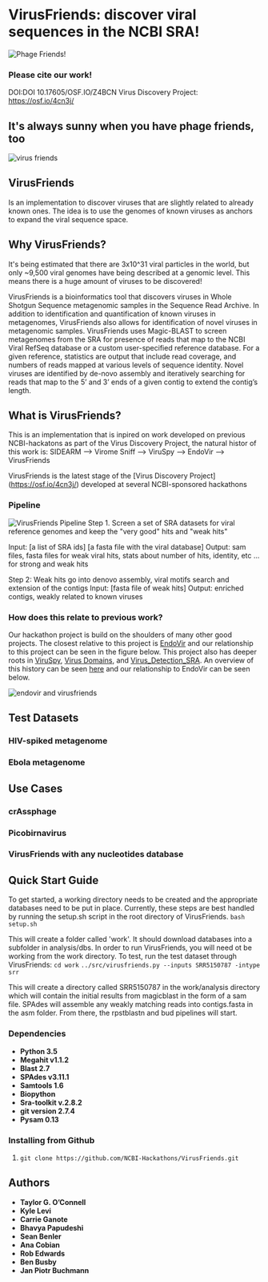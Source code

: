
# VirusFriends: discover viral sequences in the NCBI SRA!
![Phage Friends!](images/friends.png)

### Please cite our work! 
DOI:DOI 10.17605/OSF.IO/Z4BCN 
Virus Discovery Project: https://osf.io/4cn3j/

## It's always sunny when you have phage friends, too

![virus friends](images/phagefriends2.png)

## VirusFriends 
Is an implementation to discover viruses that are slightly related to already known ones. The idea is to use the genomes of known viruses as anchors to expand the viral sequence space. 

## Why VirusFriends?
It's being estimated that there are 3x10^31 viral particles in the world, but only ~9,500 viral genomes have being described at a genomic level. This means there is a huge amount of viruses to be discovered! 

VirusFriends is a bioinformatics tool that discovers viruses in Whole Shotgun Sequence metagenomic samples in the Sequence Read Archive.  In addition to identification and quantification of known viruses in metagenomes, VirusFriends also allows for identification of novel viruses in metagenomic samples. VirusFriends uses Magic-BLAST to screen metagenomes from the SRA for presence of reads that map to the NCBI Viral RefSeq database or a custom user-specified reference database. For a given reference, statistics are output that include read coverage, and numbers of reads mapped at various levels of sequence identity. Novel viruses are identified by de-novo assembly and iteratively searching for reads that map to the 5’ and 3’ ends of a given contig to extend the contig’s length.

## What is VirusFriends?

This is an implementation that is inpired on work developed on previous NCBI-hackatons as part of the Virus Discovery Project, the natural histor of this work is: SIDEARM --> Virome Sniff --> ViruSpy --> EndoVir --> VirusFriends

VirusFriends is the latest stage of the [Virus Discovery Project] (https://osf.io/4cn3j/) developed at several NCBI-sponsored hackathons 

### Pipeline 

![VirusFriends Pipeline](images/Workflow.png)
Step 1. Screen a set of SRA datasets for viral reference genomes and keep the "very good" hits and "weak hits"

Input: [a list of SRA ids] [a fasta file with the viral database]
Output: sam files, fasta files for weak viral hits, stats about number of hits, identity, etc ... for strong and weak hits

Step 2: Weak hits go into denovo assembly, viral motifs search and extension of the contigs
Input: [fasta file of weak hits]
Output: enriched contigs, weakly related to known viruses

### How does this relate to previous work?

Our hackathon project is build on the shoulders of many other good projects. The closest relative to this project is [EndoVir](https://github.com/NCBI-Hackathons/EndoVir/tree/master) and our relationship to this project can be seen in the figure below. This project also has deeper roots in [ViruSpy](https://github.com/NCBI-Hackathons/ViruSpy/tree/master), [Virus Domains](
https://github.com/NCBI-Hackathons/Virus_Domains/tree/master), and [Virus_Detection_SRA](https://github.com/NCBI-Hackathons/Virus_Detection_SRA/tree/master). An overview of this history can be seen [here](https://osf.io/4cn3j/) and our relationship to EndoVir can be seen below.

![endovir and virusfriends](images/EndoVir_VirusFriends.png)


## Test Datasets

### HIV-spiked metagenome

### Ebola metagenome 

## Use Cases

### crAssphage

### Picobirnavirus

### VirusFriends with any nucleotides database

## Quick Start Guide ##
To get started, a working directory needs to be created and the appropriate databases need to be put in place. Currently, these steps are best handled by running the setup.sh script in the root directory of VirusFriends.
`bash setup.sh`

This will create a folder called 'work'. It should download databases into a subfolder in analysis/dbs. In order to run VirusFriends, you will need ot be working from the work directory. To test, run the test dataset through VirusFriends:
`cd work`
`../src/virusfriends.py --inputs SRR5150787 -intype srr`

This will create a directory called SRR5150787 in the work/analysis directory which will contain the initial results from magicblast in the form of a sam file. SPAdes will assemble any weakly matching reads into contigs.fasta in the asm folder. From there, the rpstblastn and bud pipelines will start.



### Dependencies ###

* **Python 3.5**
* **Megahit v1.1.2**
* **Blast 2.7**
* **SPAdes v3.11.1**
* **Samtools 1.6**
* **Biopython**
* **Sra-toolkit v.2.8.2**
* **git version 2.7.4**
* **Pysam 0.13**

### Installing <this software> from Github

1. `git clone https://github.com/NCBI-Hackathons/VirusFriends.git`

## Authors

* **Taylor G. O’Connell** 
* **Kyle Levi**
* **Carrie Ganote**
* **Bhavya Papudeshi**
* **Sean Benler**
* **Ana Cobian**
* **Rob Edwards**
* **Ben Busby**
* **Jan Piotr Buchmann** 
